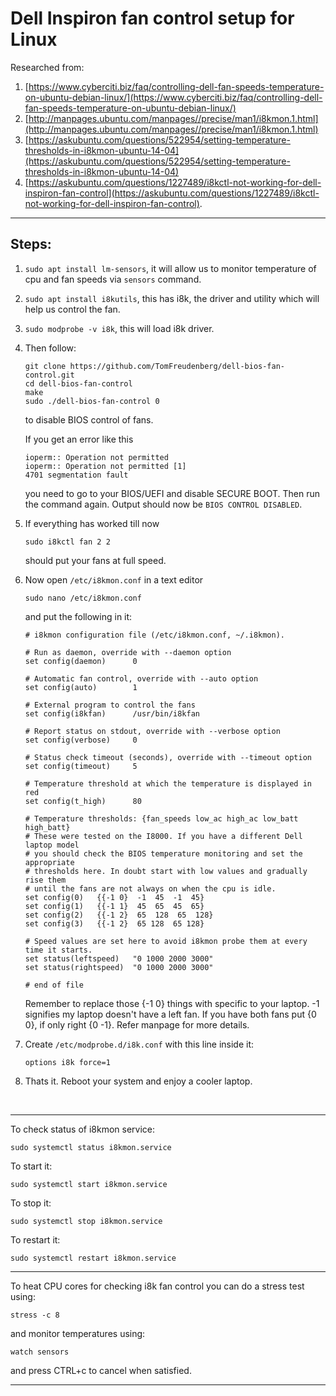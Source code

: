 # Dell Inspiron fan control setup for Linux

Researched from:
1. [https://www.cyberciti.biz/faq/controlling-dell-fan-speeds-temperature-on-ubuntu-debian-linux/](https://www.cyberciti.biz/faq/controlling-dell-fan-speeds-temperature-on-ubuntu-debian-linux/)
2. [http://manpages.ubuntu.com/manpages//precise/man1/i8kmon.1.html](http://manpages.ubuntu.com/manpages//precise/man1/i8kmon.1.html)
3. [https://askubuntu.com/questions/522954/setting-temperature-thresholds-in-i8kmon-ubuntu-14-04](https://askubuntu.com/questions/522954/setting-temperature-thresholds-in-i8kmon-ubuntu-14-04)
4. [https://askubuntu.com/questions/1227489/i8kctl-not-working-for-dell-inspiron-fan-control](https://askubuntu.com/questions/1227489/i8kctl-not-working-for-dell-inspiron-fan-control).

--------------------

## Steps:

1. `sudo apt install lm-sensors`, it will allow us to monitor temperature of cpu and fan speeds via `sensors` command.

2. `sudo apt install i8kutils`, this has i8k, the driver and utility which will help us control the fan.

3. `sudo modprobe -v i8k`, this will load i8k driver.

4. Then follow:
	```
	git clone https://github.com/TomFreudenberg/dell-bios-fan-control.git
	cd dell-bios-fan-control
	make
	sudo ./dell-bios-fan-control 0
	```
  
  	to disable BIOS control of fans.
  
  	If you get an error like this
	```
	ioperm:: Operation not permitted 
	ioperm:: Operation not permitted [1] 
	4701 segmentation fault
	```
	you need to go to your BIOS/UEFI and disable SECURE BOOT. Then run the command again. Output should now be `BIOS CONTROL DISABLED`.

5. If everything has worked till now
	```
	sudo i8kctl fan 2 2
	```
	should put your fans at full speed.

6. Now open `/etc/i8kmon.conf` in a text editor
	```
	sudo nano /etc/i8kmon.conf
	```
	and put the following in it:
	```
	# i8kmon configuration file (/etc/i8kmon.conf, ~/.i8kmon).

	# Run as daemon, override with --daemon option
	set config(daemon)      0

	# Automatic fan control, override with --auto option
	set config(auto)        1

	# External program to control the fans
	set config(i8kfan)      /usr/bin/i8kfan

	# Report status on stdout, override with --verbose option
	set config(verbose)     0

	# Status check timeout (seconds), override with --timeout option
	set config(timeout)     5

	# Temperature threshold at which the temperature is displayed in red
	set config(t_high)      80

	# Temperature thresholds: {fan_speeds low_ac high_ac low_batt high_batt}
	# These were tested on the I8000. If you have a different Dell laptop model
	# you should check the BIOS temperature monitoring and set the appropriate
	# thresholds here. In doubt start with low values and gradually rise them
	# until the fans are not always on when the cpu is idle.
	set config(0)   {{-1 0}  -1  45  -1  45}
	set config(1)   {{-1 1}  45  65  45  65}
	set config(2)   {{-1 2}  65  128  65  128}
	set config(3)   {{-1 2}  65 128  65 128}

	# Speed values are set here to avoid i8kmon probe them at every time it starts.
	set status(leftspeed)   "0 1000 2000 3000"
	set status(rightspeed)  "0 1000 2000 3000"

	# end of file
	```

	Remember to replace those {-1 0} things with specific to your laptop. -1 signifies my laptop doesn't have a left fan. If you have both fans put {0 0}, if only right {0 -1}. Refer manpage for more details.

7. Create `/etc/modprobe.d/i8k.conf` with this line inside it:
	```
	options i8k force=1
	```

8. Thats it. Reboot your system and enjoy a cooler laptop.

<br>

----------------------

To check status of i8kmon service:
```
sudo systemctl status i8kmon.service
```
To start it:
```
sudo systemctl start i8kmon.service
```
To stop it:
```
sudo systemctl stop i8kmon.service
```
To restart it:
```
sudo systemctl restart i8kmon.service
```
----------------------

To heat CPU cores for checking i8k fan control you can do a stress test using:
```
stress -c 8
```
and monitor temperatures using:
```
watch sensors
```
and press CTRL+c to cancel when satisfied.

----------------------

